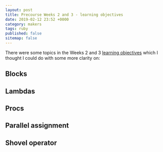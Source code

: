 ```yaml
---
layout: post
title: Precourse Weeks 2 and 3 - learning objectives
date: 2019-02-12 23:52 +0000
category: makers
tags: ruby
published: false
sitemap: false
---
```


There were some topics in the Weeks 2 and 3 [learning objectives][teachable.com]
which I thought I could do with some more clarity on:

## Blocks

## Lambdas

## Procs

## Parallel assignment

## Shovel operator

[teachable.com]:https://makersacademy.teachable.com/courses/256825/lectures/3989238
